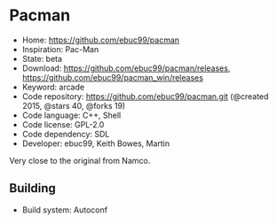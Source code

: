 # Pacman

- Home: https://github.com/ebuc99/pacman
- Inspiration: Pac-Man
- State: beta
- Download: https://github.com/ebuc99/pacman/releases, https://github.com/ebuc99/pacman_win/releases
- Keyword: arcade
- Code repository: https://github.com/ebuc99/pacman.git (@created 2015, @stars 40, @forks 19)
- Code language: C++, Shell
- Code license: GPL-2.0
- Code dependency: SDL
- Developer: ebuc99, Keith Bowes, Martin

Very close to the original from Namco.

## Building

- Build system: Autoconf
